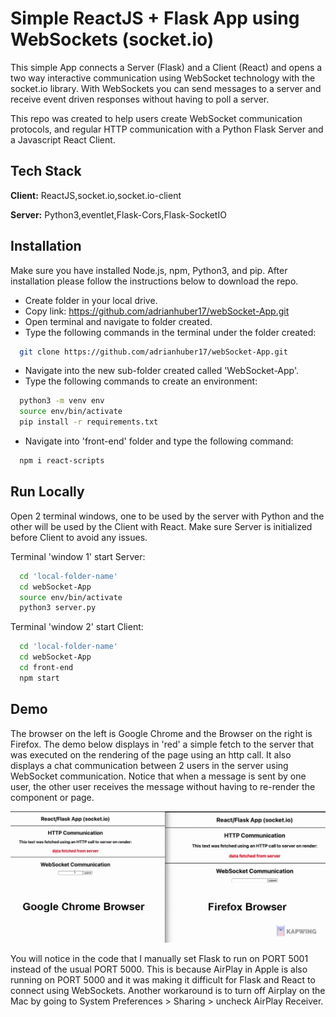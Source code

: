 # Simple ReactJS + Flask App using WebSockets (socket.io)

This simple App connects a Server (Flask) and a Client (React)
and opens a two way interactive communication using WebSocket technology with the socket.io library.
With WebSockets you can send messages to a server and receive event driven responses without having
to poll a server.

This repo was created to help users create WebSocket communication protocols, and regular HTTP communication with a Python Flask Server and a Javascript React Client.

## Tech Stack

**Client:** ReactJS,socket.io,socket.io-client

**Server:** Python3,eventlet,Flask-Cors,Flask-SocketIO

## Installation

Make sure you have installed Node.js, npm, Python3, and pip.
After installation please follow the instructions below to download the repo.

- Create folder in your local drive.
- Copy link: https://github.com/adrianhuber17/webSocket-App.git
- Open terminal and navigate to folder created.
- Type the following commands in the terminal under the folder created:

```bash
  git clone https://github.com/adrianhuber17/webSocket-App.git
```

- Navigate into the new sub-folder created called 'WebSocket-App'.
- Type the following commands to create an environment:

```bash
  python3 -m venv env
  source env/bin/activate
  pip install -r requirements.txt
```

- Navigate into 'front-end' folder and type the following command:

```bash
  npm i react-scripts
```

## Run Locally

Open 2 terminal windows, one to be used by the server with Python and the other
will be used by the Client with React.
Make sure Server is initialized before Client to avoid any issues.

Terminal 'window 1' start Server:

```bash
  cd 'local-folder-name'
  cd webSocket-App
  source env/bin/activate
  python3 server.py
```

Terminal 'window 2' start Client:

```bash
  cd 'local-folder-name'
  cd webSocket-App
  cd front-end
  npm start
```

## Demo

The browser on the left is Google Chrome and the Browser on the right is Firefox.
The demo below displays in 'red' a simple fetch to the server that was executed on the rendering of the page using an http call.
It also displays a chat communication between 2 users in the server using WebSocket communication. Notice that when a message is sent by one
user, the other user receives the message without having to re-render the component or page.

![](/demo.gif)

You will notice in the code that I manually set Flask to run on PORT 5001 instead of the usual PORT 5000.
This is because AirPlay in Apple is also running on PORT 5000 and it was making it difficult for Flask and React to connect
using WebSockets.
Another workaround is to turn off Airplay on the Mac by going to System Preferences > Sharing > uncheck AirPlay Receiver.
